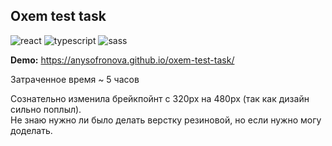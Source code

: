 <h2>Oxem test task</h2>
<div>
<img src="https://img.shields.io/badge/react-%23323330.svg?style=for-the-badge&logo=react&logoColor=white" alt="react">
<img src="https://img.shields.io/badge/typescript-%23323330.svg?style=for-the-badge&logo=typescript&logoColor=white" alt="typescript">
<img src="https://img.shields.io/badge/SASS-323330.svg?style=for-the-badge&logo=SASS&logoColor=white" alt="sass">
</div>  

**Demo:** https://anysofronova.github.io/oxem-test-task/

Затраченное время ~ 5 часов

Сознательно изменила брейкпойнт с 320px на 480px (так как дизайн сильно поплыл).  
Не знаю нужно ли было делать верстку резиновой, но если нужно могу доделать.

